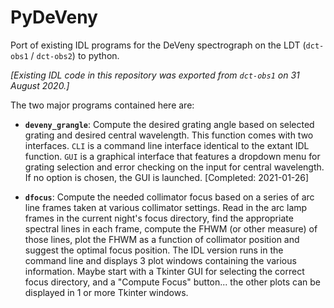 # PyDeVeny
Port of existing IDL programs for the DeVeny spectrograph on the LDT (``dct-obs1`` / ``dct-obs2``) to python.  

*[Existing IDL code in this repository was exported from ``dct-obs1`` on 31 August 2020.]*

The two major programs contained here are:

   - **`deveny_grangle`**: Compute the desired grating angle based on selected grating and desired central wavelength.  This function comes with two interfaces.  ``CLI`` is a command line interface identical to the extant IDL function.  ``GUI`` is a graphical interface that features a dropdown menu for grating selection and error checking on the input for central wavelength.  If no option is chosen, the GUI is launched.  [Completed: 2021-01-26]

   - **`dfocus`**: Compute the needed collimator focus based on a series of arc line frames taken at various collimator settings.  Read in the arc lamp frames in the current night's focus directory, find the appropriate spectral lines in each frame, compute the FHWM (or other measure) of those lines, plot the FHWM as a function of collimator position and suggest the optimal focus position.  The IDL version runs in the command line and displays 3 plot windows containing the various information.  Maybe start with a Tkinter GUI for selecting the correct focus directory, and a "Compute Focus" button... the other plots can be displayed in 1 or more Tkinter windows.
    
